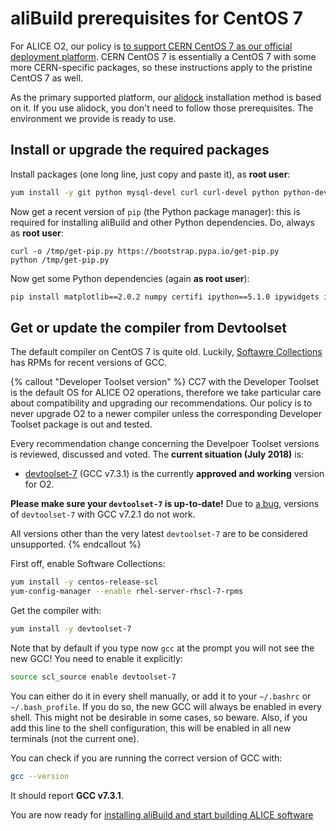 aliBuild prerequisites for CentOS 7
===================================

<!-- Dockerfile UPLOAD_NAME alisw/o2-cc7 -->
<!-- Dockerfile FROM centos:7 -->
<!-- Dockerfile RUN rpmdb --rebuilddb && yum clean all -->
For ALICE O2, our policy is [to support CERN CentOS 7 as our official deployment
platform](https://indico.cern.ch/event/642232/#3-wp3-common-tools-and-softwar). CERN CentOS 7 is
essentially a CentOS 7 with some more CERN-specific packages, so these instructions apply to the
pristine CentOS 7 as well.

As the primary supported platform, our [alidock](alidock.md) installation method is based on it. If
you use alidock, you don't need to follow those prerequisites. The environment we provide is ready
to use.


## Install or upgrade the required packages

Install packages (one long line, just copy and paste it), as **root user**:

<!-- Dockerfile RUN_INLINE -->
```bash
yum install -y git python mysql-devel curl curl-devel python python-devel python-pip bzip2 bzip2-devel unzip autoconf automake texinfo gettext gettext-devel libtool freetype freetype-devel libpng libpng-devel sqlite sqlite-devel ncurses-devel mesa-libGLU-devel libX11-devel libXpm-devel libXext-devel libXft-devel libxml2 libxml2-devel motif motif-devel kernel-devel pciutils-devel kmod-devel bison flex perl-ExtUtils-Embed environment-modules
```

Now get a recent version of `pip` (the Python package manager): this is required for installing aliBuild and other Python dependencies. Do, always as **root user**:

<!-- Dockerfile RUN_INLINE -->
```
curl -o /tmp/get-pip.py https://bootstrap.pypa.io/get-pip.py
python /tmp/get-pip.py
```

Now get some Python dependencies (again **as root user**):

<!-- Dockerfile RUN_INLINE -->
```bash
pip install matplotlib==2.0.2 numpy certifi ipython==5.1.0 ipywidgets ipykernel notebook metakernel pyyaml
```


## Get or update the compiler from Devtoolset

The default compiler on CentOS 7 is quite old. Luckily, [Softawre
Collections](https://www.softwarecollections.org/) has RPMs for recent versions of GCC.

{% callout "Developer Toolset version" %}
CC7 with the Developer Toolset is the default OS for ALICE O2 operations, therefore we take
particular care about compatibility and upgrading our recommendations. Our policy is to never
upgrade O2 to a newer compiler unless the corresponding Developer Toolset package is out and tested.

Every recommendation change concerning the Develpoer Toolset versions is reviewed, discussed and
voted. The **current situation (July 2018)** is:

* [devtoolset-7](https://www.softwarecollections.org/en/scls/rhscl/devtoolset-7/) (GCC v7.3.1) is
  the currently **approved and working** version for O2.

**Please make sure your `devtoolset-7` is up-to-date!** Due to
[a bug](https://bugzilla.redhat.com/show_bug.cgi?id=1519073), versions of `devtoolset-7` with GCC
v7.2.1 do not work.

All versions other than the very latest `devtoolset-7` are to be considered unsupported.
{% endcallout %}

First off, enable Software Collections:

<!-- Dockerfile RUN_INLINE -->
```bash
yum install -y centos-release-scl
yum-config-manager --enable rhel-server-rhscl-7-rpms
```

Get the compiler with:

<!-- Dockerfile RUN_INLINE -->
```bash
yum install -y devtoolset-7
```

Note that by default if you type now `gcc` at the prompt you will not see the new GCC! You need to
enable it explicitly:

<!-- Dockerfile RUN yum install -y vim-enhanced emacs-nox -->
<!-- Dockerfile RUN rpmdb --rebuilddb && yum clean all -->
<!-- Dockerfile RUN echo "source scl_source enable devtoolset-7" >> /etc/profile -->
<!-- Dockerfile RUN echo "source scl_source enable devtoolset-7" >> /etc/bashrc -->
<!-- Dockerfile RUN pip install alibuild -->
<!-- Dockerfile RUN mkdir /lustre /cvmfs -->
<!-- Dockerfile ENTRYPOINT ["/bin/bash"] -->
```bash
source scl_source enable devtoolset-7
```

You can either do it in every shell manually, or add it to your `~/.bashrc` or `~/.bash_profile`. If
you do so, the new GCC will always be enabled in every shell. This might not be desirable in some
cases, so beware. Also, if you add this line to the shell configuration, this will be enabled in all
new terminals (not the current one).

You can check if you are running the correct version of GCC with:

```bash
gcc --version
```

It should report **GCC v7.3.1**.

You are now ready for [installing aliBuild and start building ALICE
software](README.md#get-or-upgrade-alibuild)
